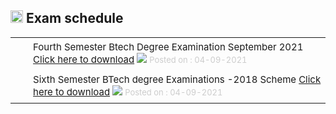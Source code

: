 <div align="left" class="contentDiv">
<h2><img height="20" src="images/exam_schedule.png" style="border:none; border-radius:0%; box-shadow:none;" width="20"/> Exam schedule</h2>
<table border="0" cellpadding="8" style="border-collapse:collapse;" width="98%"><tr><td align="right" height="15" style="font-size:85%;padding-top:5px;padding-bottom:8px;" valign="top" width="15"> <img height="12" src="images/tick.png" style="border:0px; box-shadow:none;" width="12"/> </td><td style="font-size:15px; padding-top:5px;padding-bottom:8px;" valign="top">Fourth Semester Btech Degree Examination September 2021 <a class="cc" href="/news/s41630736991.pdf" target="_blank">Click here to download</a> <img src="images/new.gif" style="border:0px; box-shadow:none;"/> <font color="#CCC" size="2"> Posted on : 04-09-2021</font></td></tr><tr><td align="right" height="15" style="font-size:85%;padding-top:5px;padding-bottom:8px;" valign="top" width="15"> <img height="12" src="images/tick.png" style="border:0px; box-shadow:none;" width="12"/> </td><td style="font-size:15px; padding-top:5px;padding-bottom:8px;" valign="top">Sixth Semester BTech degree Examinations -2018 Scheme <a class="cc" href="/news/s61630736892.pdf" target="_blank">Click here to download</a> <img src="images/new.gif" style="border:0px; box-shadow:none;"/> <font color="#CCC" size="2"> Posted on : 04-09-2021</font></td></tr></table>
</div>